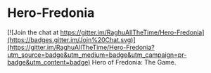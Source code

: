# Hero-Fredonia

[![Join the chat at https://gitter.im/RaghuAllTheTime/Hero-Fredonia](https://badges.gitter.im/Join%20Chat.svg)](https://gitter.im/RaghuAllTheTime/Hero-Fredonia?utm_source=badge&utm_medium=badge&utm_campaign=pr-badge&utm_content=badge)
Hero of Fredonia: The Game.
